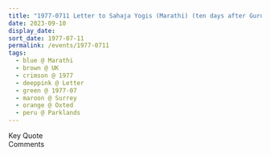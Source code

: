 ```yaml
---
title: "1977-0711 Letter to Sahaja Yogis (Marathi) (ten days after Guru Pūrṇimā), 2, Parklands, Ice House Wood, Hurst Green, Oxted, Surrey, UK"
date: 2023-09-10
display_date: 
sort_date: 1977-07-11
permalink: /events/1977-0711
tags:
  - blue @ Marathi
  - brown @ UK
  - crimson @ 1977
  - deeppink @ Letter
  - green @ 1977-07
  - maroon @ Surrey
  - orange @ Oxted
  - peru @ Parklands
---
```


<wave-list>
  <list-title color="green" width="75">Key Quote</list-title>
  <list-item color="BlanchedAlmond"  width="200"></list-item>
  <list-item color="Lavender"></list-item>
  <list-item color="BlanchedAlmond"></list-item>
</wave-list>

<br>

<wave-list>
  <list-title color="green" width="75">Comments</list-title>
  <list-item color="BlanchedAlmond"  width="200"></list-item>
  <list-item color="Lavender"></list-item>
  <list-item color="BlanchedAlmond"></list-item>
</wave-list>